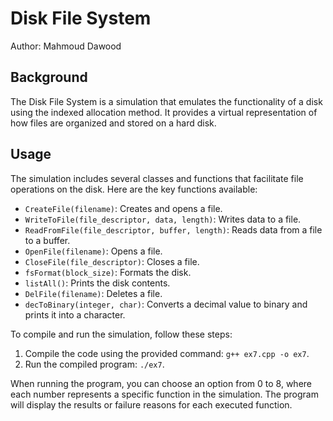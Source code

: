 # Disk File System

Author: Mahmoud Dawood

## Background

The Disk File System is a simulation that emulates the functionality of a disk using the indexed allocation method. It provides a virtual representation of how files are organized and stored on a hard disk.

## Usage

The simulation includes several classes and functions that facilitate file operations on the disk. Here are the key functions available:

- `CreateFile(filename)`: Creates and opens a file.
- `WriteToFile(file_descriptor, data, length)`: Writes data to a file.
- `ReadFromFile(file_descriptor, buffer, length)`: Reads data from a file to a buffer.
- `OpenFile(filename)`: Opens a file.
- `CloseFile(file_descriptor)`: Closes a file.
- `fsFormat(block_size)`: Formats the disk.
- `listAll()`: Prints the disk contents.
- `DelFile(filename)`: Deletes a file.
- `decToBinary(integer, char)`: Converts a decimal value to binary and prints it into a character.

To compile and run the simulation, follow these steps:

1. Compile the code using the provided command: `g++ ex7.cpp -o ex7`.
2. Run the compiled program: `./ex7`.

When running the program, you can choose an option from 0 to 8, where each number represents a specific function in the simulation. The program will display the results or failure reasons for each executed function.

